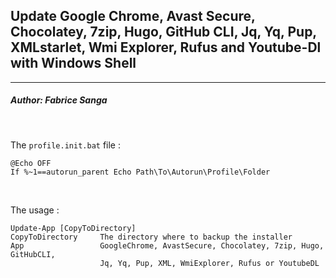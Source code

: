 ## **Update Google Chrome, Avast Secure, Chocolatey, 7zip, Hugo, GitHub CLI, Jq, Yq, Pup, XMLstarlet, Wmi Explorer, Rufus and Youtube-Dl with Windows Shell**
---
##### Author: Fabrice Sanga
<br/>

The `profile.init.bat` file :
```batfile
@Echo OFF
If %~1==autorun_parent Echo Path\To\Autorun\Profile\Folder
```
<br/>

The usage :
```batfile
Update-App [CopyToDirectory]
CopyToDirectory     The directory where to backup the installer
App                 GoogleChrome, AvastSecure, Chocolatey, 7zip, Hugo, GitHubCLI,
                    Jq, Yq, Pup, XML, WmiExplorer, Rufus or YoutubeDL
```